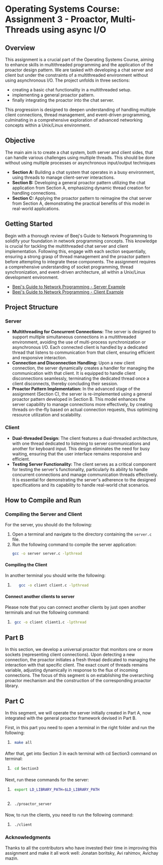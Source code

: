 # Operating Systems Course: Assignment 3 - Proactor, Multi-Threads  using async I/O

## Overview

This assignment is a crucial part of the Operating Systems Course, aiming to enhance skills in multithreaded programming and the application of the proactor design pattern.
We are tasked with developing a chat server and client but under the constraints of a multithreaded environment without using asynchronous I/O.
The project unfolds in three sections: 
- creating a basic chat functionality in a multithreaded setup.
- implementing a general proactor pattern.
- finally integrating the proactor into the chat server.
  
This progression is designed to deepen understanding of handling multiple client connections, thread management, and event-driven programming,
culminating in a comprehensive exploration of advanced networking concepts within a Unix/Linux environment.

## Objective

The main aim is to create a chat system, both server and client sides, that can handle various challenges using multiple threads. This should be done without using multiple processes or asynchronous input/output techniques
- **Section A:** Building a chat system that operates in a busy environment, using threads to manage client-server interactions.
- **Section B:** Developing a general proactor pattern utilizing the chat application from Section A, emphasizing dynamic thread creation for handling connections.
- **Section C:** Applying the proactor pattern to reimagine the chat server from Section A, demonstrating the practical benefits of this model in real-world applications.

## Getting Started
Begin with a thorough review of Beej's Guide to Network Programming to solidify your foundation in network programming concepts. This knowledge is crucial for tackling the multithreaded chat server and client implementation. Following this, engage with each section sequentially, ensuring a strong grasp of thread management and the proactor pattern before attempting to integrate these components. The assignment requires a comprehensive understanding of socket programming, thread synchronization, and event-driven architecture, all within a Unix/Linux development environment.
- [Beej's Guide to Network Programming - Server Example](https://beej.us/guide/bgnet/examples/server.c)
- [Beej's Guide to Network Programming - Client Example](https://beej.us/guide/bgnet/examples/client.c)

## Project Structure

### Server

- **Multithreading for Concurrent Connections:** The server is designed to support multiple simultaneous connections in a multithreaded environment, avoiding the use of multi-process synchronization or asynchronous I/O. Each connected client is handled by a dedicated thread that listens to communication from that client, ensuring efficient and responsive interaction.
- **Connection and Disconnection Handling:** Upon a new client connection, the server dynamically creates a handler for managing the communication with that client. It is equipped to handle client disconnections seamlessly, terminating the dedicated thread once a client disconnects, thereby concluding their session.
- **Proactor Pattern Implementation:** In the advanced stage of the assignment (Section C), the server is re-implemented using a general proactor pattern developed in Section B. This model enhances the server capability to manage connections more effectively, by creating threads on-the-fly based on actual connection requests, thus optimizing resource utilization and scalability.

### Client

- **Dual-threaded Design:** The client features a dual-threaded architecture, with one thread dedicated to listening to server communications and another for keyboard input. This design eliminates the need for busy waiting, ensuring that the user interface remains responsive and efficient.
- **Testing Server Functionality:** The client serves as a critical component for testing the server's functionality, particularly its ability to handle concurrent connections and manage communication threads effectively. It is essential for demonstrating the server's adherence to the designed specifications and its capability to handle real-world chat scenarios.

## How to Compile and Run
### Compiling the Server and Client
For the server, you should do the following:
1. Open a terminal and navigate to the directory containing the `server.c` file.
2. Run the following command to compile the server application:
   ```bash
   gcc -o server server.c -lpthread

#### Compiling the Client
In another terminal you should write the following:
1. ```bash
      gcc -o client client.c -lpthread

#### Connect another clients to server 
Please note that you can connect another clients by just open another terminals and run the following command:
1. ```bash
    gcc -o client client1.c -lpthread

## Part B
In this section, we develop a universal proactor that monitors one or more sockets (representing client connections). 
Upon detecting a new connection, the proactor initiates a fresh thread dedicated to managing the interaction with that specific client. 
The exact count of threads remains variable, adjusting dynamically in response to the flux of incoming connections. 
The focus of this segment is on establishing the overarching proactor mechanism and the construction of the corresponding proactor library.

## Part C
In this segment, we will operate the server initially created in Part A, now integrated with the general proactor framework devised in Part B.

First, in this part you need to open a terminal in the right folder and run the following:
1. ```bash
    make all

#### 
After that, get into Section 3 in each terminal with cd Section3 command on terminal:
1. ```bash
    cd Section3
####
Next, run these commands for the server:
1. ```bash
    export LD_LIBRARY_PATH=$LD_LIBRARY_PATH
    
2. ```bash
    ./proactor_server

####
Now, to run the clients, you need to run the following command:
1. ```bash
    ./client

####

### Acknowledgments

Thanks to all the contributors who have invested their time in improving this assignment and make it all work well:
Jonatan boritsky, Avi rahimov, Avichay mazin.

